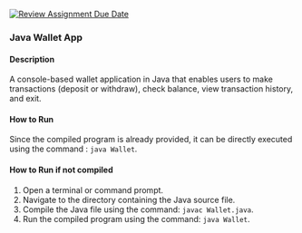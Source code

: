 [![Review Assignment Due Date](https://classroom.github.com/assets/deadline-readme-button-24ddc0f5d75046c5622901739e7c5dd533143b0c8e959d652212380cedb1ea36.svg)](https://classroom.github.com/a/hy8NMZUz)

### Java Wallet App

#### Description
A console-based wallet application in Java that enables users to make transactions (deposit or withdraw), check balance, view transaction history, and exit.

#### How to Run
Since the compiled program is already provided, it can be directly executed using the command :
 `java Wallet`.

#### How to Run if not compiled
1. Open a terminal or command prompt.
2. Navigate to the directory containing the Java source file.
3. Compile the Java file using the command: `javac Wallet.java`.
4. Run the compiled program using the command: `java Wallet`.

